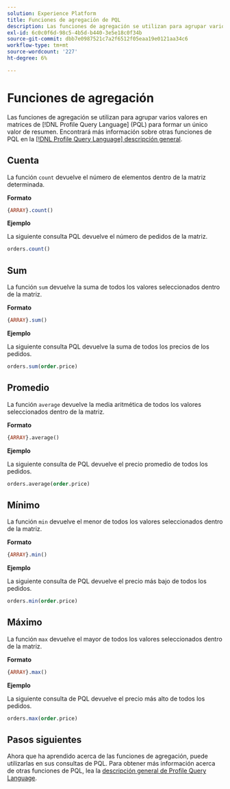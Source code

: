 ```yaml
---
solution: Experience Platform
title: Funciones de agregación de PQL
description: Las funciones de agregación se utilizan para agrupar varios valores dentro de matrices de Profile Query Language (PQL) para formar un único valor de resumen.
exl-id: 6c0c0f6d-98c5-4b5d-b440-3e5e18c0f34b
source-git-commit: dbb7e0987521c7a2f6512f05eaa19e0121aa34c6
workflow-type: tm+mt
source-wordcount: '227'
ht-degree: 6%

---
```


# Funciones de agregación

Las funciones de agregación se utilizan para agrupar varios valores en matrices de [!DNL Profile Query Language] (PQL) para formar un único valor de resumen. Encontrará más información sobre otras funciones de PQL en la [[!DNL Profile Query Language] descripción general](./overview.md).

## Cuenta

La función `count` devuelve el número de elementos dentro de la matriz determinada.

**Formato**

```sql
{ARRAY}.count()
```

**Ejemplo**

La siguiente consulta PQL devuelve el número de pedidos de la matriz.

```sql
orders.count()
```

## Sum

La función `sum` devuelve la suma de todos los valores seleccionados dentro de la matriz.

**Formato**

```sql
{ARRAY}.sum()
```

**Ejemplo**

La siguiente consulta PQL devuelve la suma de todos los precios de los pedidos.

```sql
orders.sum(order.price)
```

## Promedio

La función `average` devuelve la media aritmética de todos los valores seleccionados dentro de la matriz.

**Formato**

```sql
{ARRAY}.average()
```

**Ejemplo**

La siguiente consulta de PQL devuelve el precio promedio de todos los pedidos.

```sql
orders.average(order.price)
```

## Mínimo

La función `min` devuelve el menor de todos los valores seleccionados dentro de la matriz.

**Formato**

```sql
{ARRAY}.min()
```

**Ejemplo**

La siguiente consulta de PQL devuelve el precio más bajo de todos los pedidos.

```sql
orders.min(order.price)
```

## Máximo

La función `max` devuelve el mayor de todos los valores seleccionados dentro de la matriz.

**Formato**

```sql
{ARRAY}.max()
```

**Ejemplo**

La siguiente consulta de PQL devuelve el precio más alto de todos los pedidos.

```sql
orders.max(order.price)
```

## Pasos siguientes

Ahora que ha aprendido acerca de las funciones de agregación, puede utilizarlas en sus consultas de PQL. Para obtener más información acerca de otras funciones de PQL, lea la [descripción general de Profile Query Language](./overview.md).
